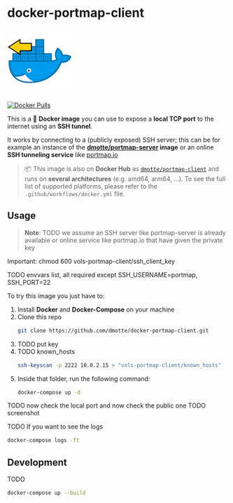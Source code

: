 # docker-portmap-client

![](portmap-client-icon-149.png)

[![Docker Pulls](https://img.shields.io/docker/pulls/dmotte/portmap-client)](https://hub.docker.com/r/dmotte/portmap-client)

This is a :whale: **Docker image** you can use to expose a **local TCP port** to the internet using an **SSH tunnel**.

It works by connecting to a (publicly exposed) SSH server; this can be for example an instance of the **[dmotte/portmap-server](https://github.com/dmotte/docker-portmap-server.git) image** or an online **SSH tunneling service** like [portmap.io](https://portmap.io/)

> :package: This image is also on **Docker Hub** as [`dmotte/portmap-client`](https://hub.docker.com/r/dmotte/portmap-client) and runs on **several architectures** (e.g. amd64, arm64, ...). To see the full list of supported platforms, please refer to the `.github/workflows/docker.yml` file.

## Usage

> **Note**: TODO we assume an SSH server like portmap-server is already available or online service like portmap.io that have given the private key

Important:
chmod 600 vols-portmap-client/ssh_client_key

TODO envvars list, all required except SSH_USERNAME=portmap, SSH_PORT=22

To try this image you just have to:

1. Install **Docker** and **Docker-Compose** on your machine
2. Clone this repo
   ```bash
   git clone https://github.com/dmotte/docker-portmap-client.git
   ```
3. TODO put key
4. TODO known_hosts
   ```bash
   ssh-keyscan -p 2222 10.0.2.15 > "vols-portmap-client/known_hosts"
   ```
3. Inside that folder, run the following command:
   ```bash
   docker-compose up -d
   ```

TODO now check the local port and now check the public one TODO screenshot

TODO If you want to see the logs

```bash
docker-compose logs -ft
```

## Development

TODO

```bash
docker-compose up --build
```
